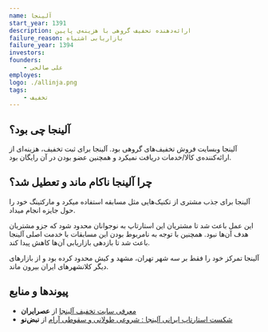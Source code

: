 ```yaml
---
name: آلینجا
start_year: 1391
description: ارائه‌دهنده تحفیف گروهی با هزینه‌ی پایین
failure_reason: بازاریابی اشتباه
failure_year: 1394
investors:
founders:
    - علی صالحی
employes:
logo: ./allinja.png
tags:
    - تخفیف
---
```

## آلینجا چی بود؟
آلینجا وبسایت فروش تخفیف‌های گروهی بود. آلینجا برای ثبت تخفیف، هزینه‌ای از ارائه‌کننده‌ی کالا/خدمات دریافت نمیکرد و همچنین عضو بودن در آن رایگان بود.

## چرا آلینجا ناکام ماند و تعطیل شد؟
آلینجا برای جذب مشتری از تکنیک‌هایی مثل مسابقه استفاده میکرد و مارکتینگ خود را حول جایزه انجام میداد.

این عمل باعث شد تا مشتریان این استارتاپ به نوجوانان محدود شود که جزو مشتریان هدف آن‌ها نبود. همچنین با توجه به نامربوط بودن این مسابقات با خدمت اصلی آلینجا باعث شد تا بازدهی بازاریابی آن‌ها کاهش پیدا کند.

آلینجا تمرکز خود را فقط بر سه شهر تهران، مشهد و کیش محدود کرده بود و از بازارهای دیگر کلانشهرهای ایران بیرون ماند.

## پیوند‌ها و منابع
* [معرفی سایت تخفیف آلینجا](https://www.asriran.com/fa/news/337006/%D9%85%D8%B9%D8%B1%D9%81%DB%8C-%D8%B3%D8%A7%DB%8C%D8%AA-%D8%AA%D8%AE%D9%81%DB%8C%D9%81-%D8%A2%D9%84%DB%8C%D9%86%D8%AC%D8%A7) از **عصرایران**
* [شکست استارتاپ ایرانی آلینجا : شروعی طولانی و سقوطی آرام](https://nabzino.com/4650/iranian-startup-failure-alinja/) از **نبض‌نو**
